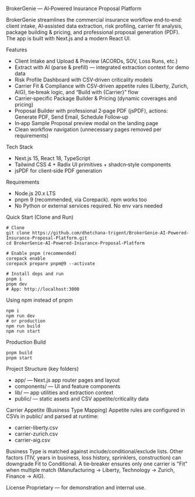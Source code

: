 BrokerGenie — AI‑Powered Insurance Proposal Platform

BrokerGenie streamlines the commercial insurance workflow end‑to‑end: client intake, AI‑assisted data extraction, risk profiling, carrier fit analysis, package building & pricing, and professional proposal generation (PDF). The app is built with Next.js and a modern React UI.

Features
- Client Intake and Upload & Preview (ACORDs, SOV, Loss Runs, etc.)
- Extract with AI (parse & prefill) — integrated extraction context for demo data
- Risk Profile Dashboard with CSV‑driven criticality models
- Carrier Fit & Compliance with CSV‑driven appetite rules (Liberty, Zurich, AIG), tie‑break logic, and “Build with {Carrier}” flow
- Carrier‑specific Package Builder & Pricing (dynamic coverages and pricing)
- Proposal Builder with professional 2‑page PDF (jsPDF), actions: Generate PDF, Send Email, Schedule Follow‑up
- In‑app Sample Proposal preview modal on the landing page
- Clean workflow navigation (unnecessary pages removed per requirements)

Tech Stack
- Next.js 15, React 18, TypeScript
- Tailwind CSS 4 + Radix UI primitives + shadcn‑style components
- jsPDF for client‑side PDF generation

Requirements
- Node.js 20.x LTS
- pnpm 9 (recommended, via Corepack). npm works too
- No Python or external services required. No env vars needed

Quick Start (Clone and Run)
```
# Clone
git clone https://github.com/dhetchana-trigent/BrokerGenie-AI-Powered-Insurance-Proposal-Platform.git
cd BrokerGenie-AI-Powered-Insurance-Proposal-Platform

# Enable pnpm (recommended)
corepack enable
corepack prepare pnpm@9 --activate

# Install deps and run
pnpm i
pnpm dev
# App: http://localhost:3000
```

Using npm instead of pnpm
```
npm i
npm run dev
# or production
npm run build
npm run start
```

Production Build
```
pnpm build
pnpm start
```

Project Structure (key folders)
- app/ — Next.js app router pages and layout
- components/ — UI and feature components
- lib/ — app utilities and extraction context
- public/ — static assets and CSV appetite/criticality data

Carrier Appetite (Business Type Mapping)
Appetite rules are configured in CSVs in public/ and parsed at runtime:
- carrier-liberty.csv
- carrier-zurich.csv
- carrier-aig.csv

Business Type is matched against include/conditional/exclude lists. Other factors (TIV, years in business, loss history, sprinklers, construction) can downgrade Fit to Conditional. A tie‑breaker ensures only one carrier is "Fit" when multiple match (Manufacturing → Liberty, Technology → Zurich, Finance → AIG).

License
Proprietary — for demonstration and internal use.

